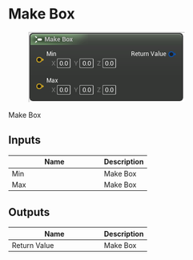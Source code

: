 # Make Box

<div align="left" data-full-width="false">

<figure><img src="make_box.png" alt=""><figcaption></figcaption></figure>

</div>

Make Box

## Inputs

<table>
<thead><tr><th width="170">Name</th><th>Description</th></tr></thead>
<tbody>
<tr><td>Min</td><td>Make Box</td></tr>
<tr><td>Max</td><td>Make Box</td></tr>
</tbody>
</table>

## Outputs

<table>
<thead><tr><th width="170">Name</th><th>Description</th></tr></thead>
<tbody>
<tr><td>Return Value</td><td>Make Box</td></tr>
</tbody>
</table>